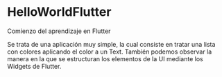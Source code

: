 # HelloWorldFlutter
Comienzo del aprendizaje en Flutter

Se trata de una aplicación muy simple, la cual consiste en tratar una lista con colores aplicando el color a un Text.
También podemos observar la manera en la que se estructuran los elementos de la UI mediante los Widgets de Flutter.
